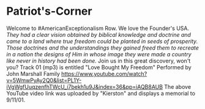 # Patriot's-Corner
Welcome to #AmericanExceptionalism Row.
We love the Founder's USA. 
_They had a clear vision obtained by biblical knowledge and doctrine and came to a land where true freedom could be planted in seeds of prosperity._
*Those doctrines and the understandings they gained freed them to recreate in a nation the designs of Him in whose image they were made a country like never in history had been done.*
Join us in this great discovery, won't you?
Track 01 (mp3) is entitled "Love Bought My Freedom" Performed by John Marshall Family
https://www.youtube.com/watch?v=5WmwPyAy2Q0&list=PL1Y-iVgWgfUuqzenfhTWcU_i7bekh1u9J&index=36&pp=iAQB8AUB
The above YouTube video link was uploaded by "Kierston" and displays a memorial to 9/11/01.
